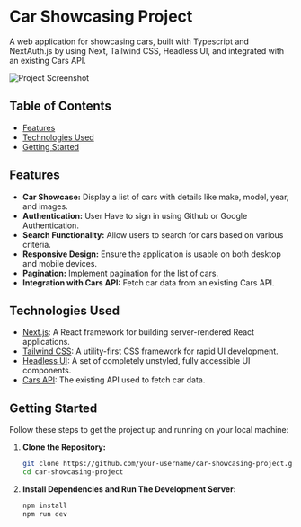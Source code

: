 # Car Showcasing Project

A web application for showcasing cars, built with Typescript and NextAuth.js by using Next, Tailwind CSS, Headless UI, and integrated with an existing Cars API.

![Project Screenshot](screenshot.png) <!-- Add a screenshot of your project -->

## Table of Contents

- [Features](#features)
- [Technologies Used](#technologies-used)
- [Getting Started](#getting-started)

## Features

- **Car Showcase:** Display a list of cars with details like make, model, year, and images.
- **Authentication:** User Have to sign in using Github or Google Authentication.
- **Search Functionality:** Allow users to search for cars based on various criteria.
- **Responsive Design:** Ensure the application is usable on both desktop and mobile devices.
- **Pagination:** Implement pagination for the list of cars.
- **Integration with Cars API:** Fetch car data from an existing Cars API.

## Technologies Used

- [Next.js](https://nextjs.org/): A React framework for building server-rendered React applications.
- [Tailwind CSS](https://tailwindcss.com/): A utility-first CSS framework for rapid UI development.
- [Headless UI](https://headlessui.dev/): A set of completely unstyled, fully accessible UI components.
- [Cars API](https://example-cars-api.com): The existing API used to fetch car data.

## Getting Started

Follow these steps to get the project up and running on your local machine:

1. **Clone the Repository:** 
   ```bash
   git clone https://github.com/your-username/car-showcasing-project.git
   cd car-showcasing-project
2. **Install Dependencies and Run The Development Server:** 
   ```bash
   npm install
   npm run dev

